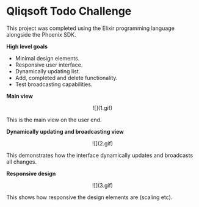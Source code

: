 # Qliqsoft Todo Challenge

This project was completed using the Elixir programming language alongside the Phoenix SDK.

**High level goals**
* Minimal design elements.
* Responsive user interface.
* Dynamically updating list.
* Add, completed and delete functionality.
* Test broadcasting capabilities.


**Main view**
<p align="center">
![](1.gif)
</p>

This is the main view on the user end.


**Dynamically updating and broadcasting view**
<p align="center">
![](2.gif)
</p>

This demonstrates how the interface dynamically updates and broadcasts all changes.

**Responsive design**
<p align="center">
![](3.gif)
</p>

This shows how responsive the design elements are (scaling etc).

